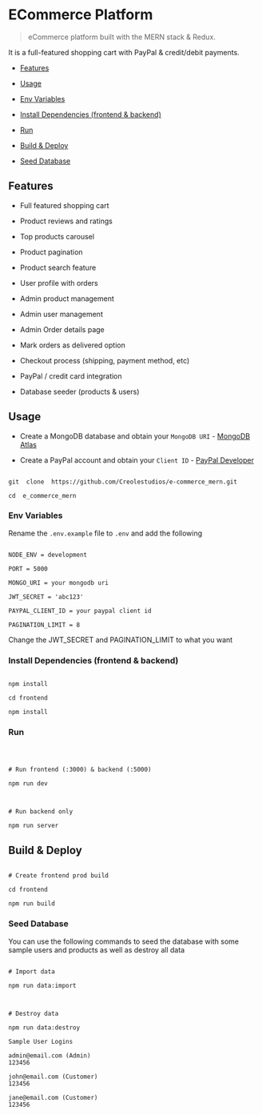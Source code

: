 # ECommerce Platform

> eCommerce platform built with the MERN stack & Redux.

It is a full-featured shopping cart with PayPal & credit/debit payments.

<!-- toc -->

- [Features](#features)

- [Usage](#usage)

- [Env Variables](#env-variables)

- [Install Dependencies (frontend & backend)](#install-dependencies-frontend--backend)

- [Run](#run)

- [Build & Deploy](#build--deploy)

- [Seed Database](#seed-database)

<!-- tocstop -->

## Features

- Full featured shopping cart

- Product reviews and ratings

- Top products carousel

- Product pagination

- Product search feature

- User profile with orders

- Admin product management

- Admin user management

- Admin Order details page

- Mark orders as delivered option

- Checkout process (shipping, payment method, etc)

- PayPal / credit card integration

- Database seeder (products & users)

## Usage

- Create a MongoDB database and obtain your `MongoDB URI` - [MongoDB Atlas](https://www.mongodb.com/cloud/atlas/register)

- Create a PayPal account and obtain your `Client ID` - [PayPal Developer](https://developer.paypal.com/)

```shell

git  clone  https://github.com/Creolestudios/e-commerce_mern.git

cd  e_commerce_mern

```

### Env Variables

Rename the `.env.example` file to `.env` and add the following

```

NODE_ENV = development

PORT = 5000

MONGO_URI = your mongodb uri

JWT_SECRET = 'abc123'

PAYPAL_CLIENT_ID = your paypal client id

PAGINATION_LIMIT = 8

```

Change the JWT_SECRET and PAGINATION_LIMIT to what you want

### Install Dependencies (frontend & backend)

```

npm install

cd frontend

npm install

```

### Run

```



# Run frontend (:3000) & backend (:5000)

npm run dev



# Run backend only

npm run server

```

## Build & Deploy

```

# Create frontend prod build

cd frontend

npm run build

```

### Seed Database

You can use the following commands to seed the database with some sample users and products as well as destroy all data

```

# Import data

npm run data:import



# Destroy data

npm run data:destroy

```

```
Sample User Logins

admin@email.com (Admin)
123456

john@email.com (Customer)
123456

jane@email.com (Customer)
123456
```
